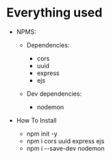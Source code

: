 # Everything used

- NPMS:

  - Dependencies:

    - cors
    - uuid
    - express
    - ejs

  - Dev dependencies:
    - nodemon

- How To Install

  - npm init -y
  - npm i cors uuid express ejs
  - npm i --save-dev nodemon
